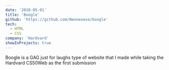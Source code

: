 ```yaml
---
date: '2018-05-01'
title: 'Boogle'
github: 'https://github.com/Neoneoexe/boogle'
tech:
  - HTML
  - CSS
company: 'Hardvard'
showInProjects: true
---
```


Boogle is a GAG just for laughs type of website that I made while taking the Hardvard CS50Web as the first submission
